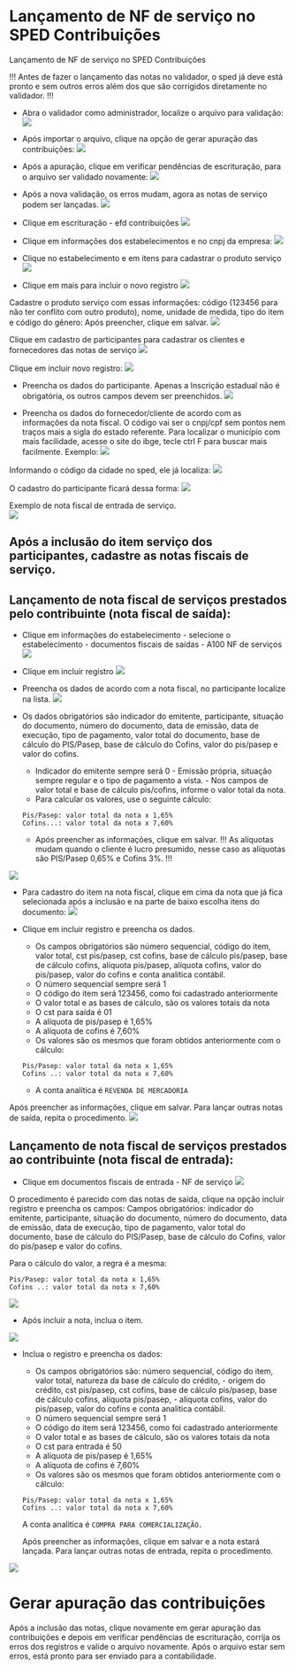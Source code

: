 # Lançamento de NF de serviço no SPED Contribuições

Lançamento de NF de serviço no SPED Contribuições

!!!
Antes de fazer o lançamento das notas no validador, o sped já deve está pronto e sem outros erros além dos que são corrigidos diretamente no validador. 
!!!

- Abra o validador como administrador, localize o arquivo para validação:
![](../../assets/lancamento-nf-servico-sped-contribuicoes/01.png)

- Após importar o arquivo, clique na opção de gerar apuração das contribuições:
![](../../assets/lancamento-nf-servico-sped-contribuicoes/02.png)

- Após a apuração, clique em verificar pendências de escrituração, para o arquivo ser validado novamente:
![](../../assets/lancamento-nf-servico-sped-contribuicoes/03.png)

- Após a nova validação, os erros mudam, agora as notas de serviço podem ser lançadas.
![](../../assets/lancamento-nf-servico-sped-contribuicoes/04.png)

- Clique em escrituração - efd contribuições
![](../../assets/lancamento-nf-servico-sped-contribuicoes/05.png)

- Clique em informações dos estabelecimentos e no cnpj da empresa:
![](../../assets/lancamento-nf-servico-sped-contribuicoes/06.png)

- Clique no estabelecimento e em itens para cadastrar o produto serviço
![](../../assets/lancamento-nf-servico-sped-contribuicoes/07.png)

- Clique em mais para incluir o novo registro
![](../../assets/lancamento-nf-servico-sped-contribuicoes/08.png)

Cadastre o produto serviço com essas informações: código (123456 para não ter conflito com outro produto), nome, unidade de medida, tipo do item e código do gênero: 
Após preencher, clique em salvar.
![](../../assets/lancamento-nf-servico-sped-contribuicoes/09.png)

Clique em cadastro de participantes para cadastrar os clientes e fornecedores das notas de serviço
![](../../assets/lancamento-nf-servico-sped-contribuicoes/10.png)

Clique em incluir novo registro: 
![](../../assets/lancamento-nf-servico-sped-contribuicoes/11.png)

- Preencha os dados do participante. Apenas a Inscrição estadual não é obrigatória, os outros campos devem ser preenchidos.
![](../../assets/lancamento-nf-servico-sped-contribuicoes/12.png)

- Preencha os dados do fornecedor/cliente de acordo com as informações da nota fiscal. O código vai ser o cnpj/cpf sem pontos nem traços mais a sigla do estado referente. Para localizar o município com mais facilidade, acesse o site do ibge, tecle ctrl F para buscar mais facilmente. 
Exemplo: 
![](../../assets/lancamento-nf-servico-sped-contribuicoes/13.png)

Informando o código da cidade no sped, ele já localiza:
![](../../assets/lancamento-nf-servico-sped-contribuicoes/14.png)

O cadastro do participante ficará dessa forma:
![](../../assets/lancamento-nf-servico-sped-contribuicoes/15.png)

Exemplo de nota fiscal de entrada de serviço.  
![](../../assets/lancamento-nf-servico-sped-contribuicoes/16.png)

## Após a inclusão do item serviço dos participantes, cadastre as notas fiscais de serviço.

## Lançamento de nota fiscal de serviços prestados pelo contribuinte (nota fiscal de saída):
- Clique em informações do estabelecimento - selecione o estabelecimento - documentos fiscais de saídas - A100 NF de serviços 
![](../../assets/lancamento-nf-servico-sped-contribuicoes/17.png)


- Clique em incluir registro 
![](../../assets/lancamento-nf-servico-sped-contribuicoes/18.png)

- Preencha os dados de acordo com a nota fiscal, no participante localize na lista.
![](../../assets/lancamento-nf-servico-sped-contribuicoes/19.png)

- Os dados obrigatórios são indicador do emitente, participante, situação do documento, número do documento, data de emissão, data de execução, tipo de pagamento, valor total do documento, base de cálculo do PIS/Pasep, base de cálculo do Cofins, valor do pis/pasep e valor do cofins. 
    - Indicador do emitente sempre será 0 - Emissão própria, situação sempre regular e o tipo de pagamento a vista. - Nos campos de valor total e base de cálculo pis/cofins, informe o valor total da nota. 
    - Para calcular os valores, use o seguinte cálculo:
    ```
    Pis/Pasep: valor total da nota x 1,65%
    Cofins...: valor total da nota x 7,60%
    ```
    - Após preencher as informações, clique em salvar. 
    !!!
    As alíquotas mudam quando o cliente é lucro presumido, nesse caso as alíquotas são PIS/Pasep 0,65% e Cofins 3%. 
    !!!

![](../../assets/lancamento-nf-servico-sped-contribuicoes/20.png)


- Para cadastro do item na nota fiscal, clique em cima da nota que já fica selecionada após a inclusão e na parte de baixo escolha itens do documento:
![](../../assets/lancamento-nf-servico-sped-contribuicoes/21.png)


- Clique em incluir registro e preencha os dados. 
    - Os campos obrigatórios são número sequencial, código do item, valor total, cst pis/pasep, cst cofins, base de cálculo pis/pasep, base de cálculo cofins, alíquota pis/pasep, alíquota cofins, valor do pis/pasep, valor do cofins e conta analitica contábil. 
    - O número sequencial sempre será 1
    - O código do item será 123456, como foi cadastrado anteriormente
    - O valor total e as bases de cálculo, são os valores totais da nota
    - O cst para saída é 01
    - A alíquota de pis/pasep é 1,65%
    - A alíquota de cofins é 7,60% 
    - Os valores são os mesmos que foram obtidos anteriormente com o cálculo:
    ```
    Pis/Pasep: valor total da nota x 1,65%
    Cofins ..: valor total da nota x 7,60%
    ```
    - A conta analitica é `REVENDA DE MERCADORIA`

Após preencher as informações, clique em salvar. Para lançar outras notas de saída, repita o procedimento. 
![](../../assets/lancamento-nf-servico-sped-contribuicoes/22.png)

## Lançamento de nota fiscal de serviços prestados ao contribuinte (nota fiscal de entrada):

- Clique em documentos fiscais de entrada - NF de serviço 
![](../../assets/lancamento-nf-servico-sped-contribuicoes/23.png)

O procedimento é parecido com das notas de saída, clique na opção incluir registro e preencha os campos:
Campos obrigatórios: indicador do emitente, participante, situação do documento, número do documento, data de emissão, data de execução, tipo de pagamento, valor total do documento, base de cálculo do PIS/Pasep, base de cálculo do Cofins, valor do pis/pasep e valor do cofins.

Para o cálculo do valor, a regra é a mesma: 
```
Pis/Pasep: valor total da nota x 1,65%
Cofins ..: valor total da nota x 7,60%
```
![](../../assets/lancamento-nf-servico-sped-contribuicoes/24.png)

- Após incluir a nota, inclua o item. 

![](../../assets/lancamento-nf-servico-sped-contribuicoes/25.png)





- Inclua o registro e preencha os dados: 
    - Os campos obrigatórios são: número sequencial, código do item, valor total, natureza da base de cálculo do crédito, - origem do crédito, cst pis/pasep, cst cofins, base de cálculo pis/pasep, base de cálculo cofins, alíquota pis/pasep, - alíquota cofins, valor do pis/pasep, valor do cofins e conta analitica contábil. 
    - O número sequencial sempre será 1
    - O código do item será 123456, como foi cadastrado anteriormente
    - O valor total e as bases de cálculo, são os valores totais da nota
    - O cst para entrada é 50
    - A alíquota de pis/pasep é 1,65%
    - A alíquota de cofins é 7,60% 
    - Os valores são os mesmos que foram obtidos anteriormente com o cálculo:
    ```
    Pis/Pasep: valor total da nota x 1,65%
    Cofins ..: valor total da nota x 7,60%
    ```
    A conta analitica é `COMPRA PARA COMERCIALIZAÇÃO.`

    Após preencher as informações, clique em salvar e a nota estará lançada. Para lançar outras notas de entrada, repita o procedimento. 

![](../../assets/lancamento-nf-servico-sped-contribuicoes/26.png)


# Gerar apuração das contribuições

Após a inclusão das notas, clique novamente em gerar apuração das contribuições e depois em verificar pendências de escrituração, corrija os erros dos registros e valide o arquivo novamente. Após o arquivo estar sem erros, está pronto para ser enviado para a contabilidade. 
